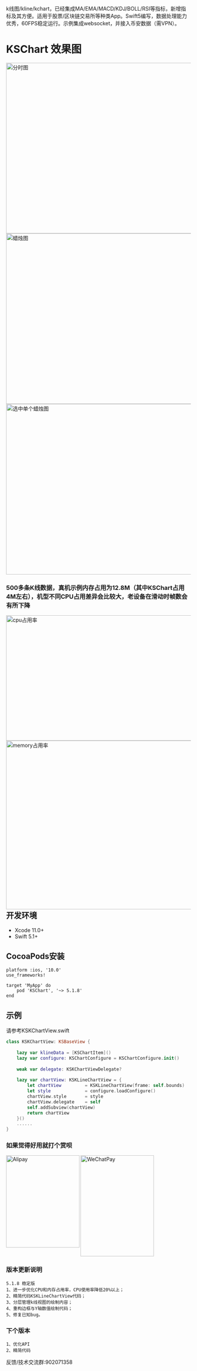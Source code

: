 k线图/kline/kchart，已经集成MA/EMA/MACD/KDJ/BOLL/RSI等指标，新增指标及其方便。适用于股票/区块链交易所等种类App。Swift5编写，数据处理能力优秀，60FPS稳定运行。示例集成websocket，并接入币安数据（需VPN）。

# KSChart 效果图
<img src="https://github.com/saeipi/KSChart/blob/master/Resources/time.jpg" alt="分时图" width="600" height="464" align="middle"/>

<img src="https://github.com/saeipi/KSChart/blob/master/Resources/candle.jpg" alt="蜡烛图" width="600" height="464" align="middle"/>

<img src="https://github.com/saeipi/KSChart/blob/master/Resources/cross.jpg" alt="选中单个蜡烛图" width="600" height="464" align="middle"/>

### 500多条K线数据，真机示例内存占用为12.8M（其中KSChart占用4M左右），机型不同CPU占用差异会比较大，老设备在滑动时帧数会有所下降
<img src="https://github.com/saeipi/KSChart/blob/master/Resources/cpu.jpg" alt="cpu占用率" width="800" height="341" align="middle"/>

<img src="https://github.com/saeipi/KSChart/blob/master/Resources/memory.jpg" alt="memory占用率" width="800" height="459" align="left"/>

## 开发环境
- Xcode 11.0+
- Swift 5.1+

## CocoaPods安装
```
platform :ios, '10.0'
use_frameworks!

target 'MyApp' do
    pod 'KSChart', '~> 5.1.8'
end
```

## 示例
请参考KSKChartView.swift
```swift
class KSKChartView: KSBaseView {
    
    lazy var klineData = [KSChartItem]()
    lazy var configure: KSChartConfigure = KSChartConfigure.init()
    
    weak var delegate: KSKChartViewDelegate?
    
    lazy var chartView: KSKLineChartView = {
        let chartView         = KSKLineChartView(frame: self.bounds)
        let style             = configure.loadConfigure()
        chartView.style       = style
        chartView.delegate    = self
        self.addSubview(chartView)
        return chartView
    }()
    ......
}
```

### 如果觉得好用就打个赏呗
<img src="https://github.com/saeipi/KSChart/blob/master/Resources/Alipay.jpg" alt="Alipay" width="200" height="251" align="left"/>
<img src="https://github.com/saeipi/KSChart/blob/master/Resources/WeChatPay.jpeg" alt="WeChatPay" width="200" height="275" align="middle"/>


### 版本更新说明
```
5.1.8 稳定版
1、进一步优化CPU和内存占用率，CPU使用率降低20%以上；
2、精简代码KSKLineChartView代码；
3、分层管理k线视图的绘制内容；
4、重构边框与Y轴数值绘制代码；
5、修复已知bug。
```

### 下个版本
```
1、优化API
2、精简代码

```

反馈/技术交流群:902071358

